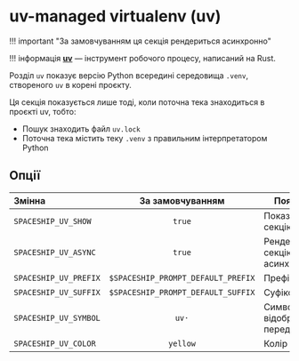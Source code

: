 # uv-managed virtualenv (uv)

!!! important "За замовчуванням ця секція рендериться асинхронно"

!!! інформація
[**uv**](https://docs.astral.sh/uv/) — інструмент робочого процесу, написаний на Rust.

Розділ `uv` показує версію Python всередині середовища `.venv`, створеного `uv` в корені проєкту.

Ця секція показується лише тоді, коли поточна тека знаходиться в проєкті uv, тобто:

- Пошук знаходить файл `uv.lock`
- Поточна тека містить теку `.venv` з правильним інтерпретатором Python

## Опції

| Змінна                |          За замовчуванням          | Пояснення                               |
| :-------------------- | :--------------------------------: | --------------------------------------- |
| `SPACESHIP_UV_SHOW`   |               `true`               | Показати секцію                         |
| `SPACESHIP_UV_ASYNC`  |               `true`               | Рендерити секцію асинхронно             |
| `SPACESHIP_UV_PREFIX` | `$SPACESHIP_PROMPT_DEFAULT_PREFIX` | Префікс секції                          |
| `SPACESHIP_UV_SUFFIX` | `$SPACESHIP_PROMPT_DEFAULT_SUFFIX` | Суфікс секції                           |
| `SPACESHIP_UV_SYMBOL` |                `uv·`               | Символ, що відображається перед секцією |
| `SPACESHIP_UV_COLOR`  |              `yellow`              | Колір секції                            |
